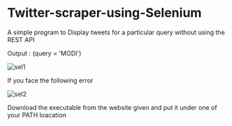 # Twitter-scraper-using-Selenium

A simple program to Display tweets for a particular query without using the REST API

Output : (query = 'MODI')

![sel1](https://user-images.githubusercontent.com/17767383/30251859-16c2d5b4-961d-11e7-92e7-96a01bf4ba1d.png)

If you face the following error

![sel2](https://user-images.githubusercontent.com/17767383/30251880-8588dd54-961d-11e7-974d-09db36db6954.png)
 
 Download the executable from the website given and put it under one of your PATH loacation
